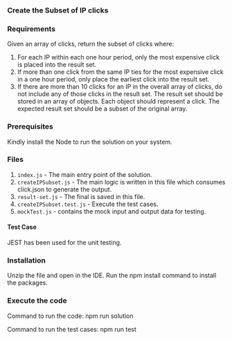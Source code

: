 
### Create the Subset of IP clicks

### Requirements

Given an array of clicks, return the subset of clicks where:

1. For each IP within each one hour period, only the most expensive click is placed into the
   result set.
2. If more than one click from the same IP ties for the most expensive click in a one hour
   period, only place the earliest click into the result set.
3. If there are more than 10 clicks for an IP in the overall array of clicks, do not include any
   of those clicks in the result set.
   The result set should be stored in an array of objects. Each object should represent a click. The
   expected result set should be a subset of the original array.

### Prerequisites

Kindly install the Node to run the solution on your system.

### Files

1.  `index.js` - The main entry point of the solution.
2.  `createIPSubset.js` - The main logic is written in this file which consumes click.json to generate the output.
3.  `result-set.js` - The final is saved in this file.
4.  `createIPSubset.test.js` - Execute the test cases.
5.  `mockTest.js` - contains the mock input and output data for testing.

#### Test Case

JEST has been used for the unit testing.

### Installation

Unzip the file and open in the IDE.
Run the npm install command to install the packages.

### Execute the code

Command to run the code: npm run solution

Command to run the test cases: npm run test
